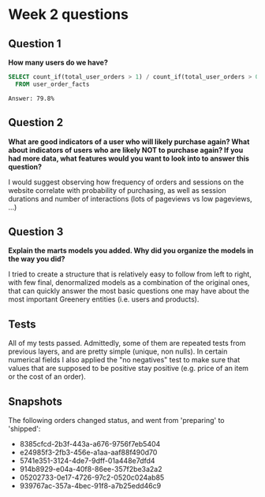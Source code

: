 # Week 2 questions

## Question 1

**How many users do we have?**

```sql
SELECT count_if(total_user_orders > 1) / count_if(total_user_orders > 0)
  FROM user_order_facts
```

`Answer: 79.8%`

## Question 2 

**What are good indicators of a user who will likely purchase again? What about indicators of users who are likely NOT to purchase again? If you had more data, what features would you want to look into to answer this question?**

I would suggest observing how frequency of orders and sessions on the website correlate with probability of purchasing, as well as session durations and number of interactions (lots of pageviews vs low pageviews, ...)

## Question 3

**Explain the marts models you added. Why did you organize the models in the way you did?**

I tried to create a structure that is relatively easy to follow from left to right, with few final, denormalized models as a combination of the original ones, that can quickly answer the most basic questions one may have about the most important Greenery entities (i.e. users and products).

## Tests
All of my tests passed. Admittedly, some of them are repeated tests from previous layers, and are pretty simple (unique, non nulls). In certain numerical fields I also applied the "no negatives" test to make sure that values that are supposed to be positive stay positive (e.g. price of an item or the cost of an order).

## Snapshots
The following orders changed status, and went from 'preparing' to 'shipped':
- 8385cfcd-2b3f-443a-a676-9756f7eb5404
- e24985f3-2fb3-456e-a1aa-aaf88f490d70
- 5741e351-3124-4de7-9dff-01a448e7dfd4
- 914b8929-e04a-40f8-86ee-357f2be3a2a2
- 05202733-0e17-4726-97c2-0520c024ab85
- 939767ac-357a-4bec-91f8-a7b25edd46c9
